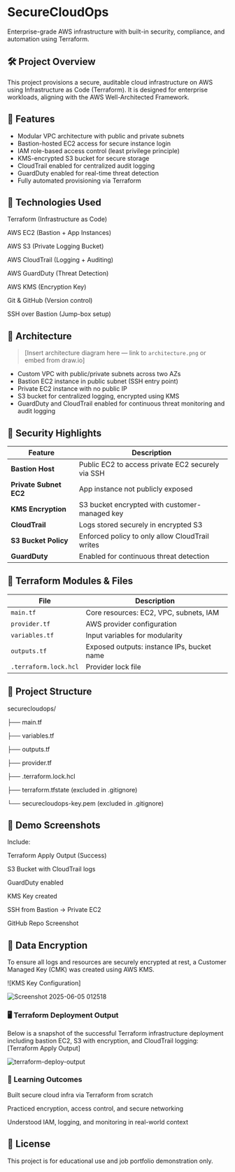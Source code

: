 # SecureCloudOps

Enterprise-grade AWS infrastructure with built-in security, compliance, and automation using Terraform.

## 🛠️ Project Overview

This project provisions a secure, auditable cloud infrastructure on AWS using Infrastructure as Code (Terraform). It is designed for enterprise workloads, aligning with the AWS Well-Architected Framework.

## 🧱 Features

- Modular VPC architecture with public and private subnets
- Bastion-hosted EC2 access for secure instance login
- IAM role-based access control (least privilege principle)
- KMS-encrypted S3 bucket for secure storage
- CloudTrail enabled for centralized audit logging
- GuardDuty enabled for real-time threat detection
- Fully automated provisioning via Terraform

## 🚀 Technologies Used

Terraform (Infrastructure as Code)

AWS EC2 (Bastion + App Instances)

AWS S3 (Private Logging Bucket)

AWS CloudTrail (Logging + Auditing)

AWS GuardDuty (Threat Detection)

AWS KMS (Encryption Key)

Git & GitHub (Version control)

SSH over Bastion (Jump-box setup)

## 📐 Architecture

> [Insert architecture diagram here — link to `architecture.png` or embed from draw.io]

- Custom VPC with public/private subnets across two AZs
- Bastion EC2 instance in public subnet (SSH entry point)
- Private EC2 instance with no public IP
- S3 bucket for centralized logging, encrypted using KMS
- GuardDuty and CloudTrail enabled for continuous threat monitoring and audit logging

## 🔐 Security Highlights

| Feature                | Description                                       |
| ---------------------- | ------------------------------------------------- |
| **Bastion Host**       | Public EC2 to access private EC2 securely via SSH |
| **Private Subnet EC2** | App instance not publicly exposed                 |
| **KMS Encryption**     | S3 bucket encrypted with customer-managed key     |
| **CloudTrail**         | Logs stored securely in encrypted S3              |
| **S3 Bucket Policy**   | Enforced policy to only allow CloudTrail writes   |
| **GuardDuty**          | Enabled for continuous threat detection           |

## 🧱 Terraform Modules & Files

| File | Description |
|------|-------------|
| `main.tf` | Core resources: EC2, VPC, subnets, IAM |
| `provider.tf` | AWS provider configuration |
| `variables.tf` | Input variables for modularity |
| `outputs.tf` | Exposed outputs: instance IPs, bucket name |
| `.terraform.lock.hcl` | Provider lock file |

## 📂 Project Structure

securecloudops/

├── main.tf

├── variables.tf

├── outputs.tf

├── provider.tf

├── .terraform.lock.hcl

├── terraform.tfstate (excluded in .gitignore)

└── securecloudops-key.pem (excluded in .gitignore)


## 📸 Demo Screenshots

Include:

Terraform Apply Output (Success)

S3 Bucket with CloudTrail logs

GuardDuty enabled

KMS Key created

SSH from Bastion → Private EC2

GitHub Repo Screenshot

## 🔐 Data Encryption

To ensure all logs and resources are securely encrypted at rest, a Customer Managed Key (CMK) was created using AWS KMS.

![KMS Key Configuration]

![Screenshot 2025-06-05 012518](https://github.com/user-attachments/assets/96567cf4-32b1-45c6-bfdb-43b5455b7e03)



### 🖥️ Terraform Deployment Output

Below is a snapshot of the successful Terraform infrastructure deployment including bastion EC2, S3 with encryption, and CloudTrail logging:
[Terraform Apply Output] 

![terraform-deploy-output](https://github.com/user-attachments/assets/906208cc-bc11-4f9c-9370-94d70cb24db2)

### 🧠 Learning Outcomes
Built secure cloud infra via Terraform from scratch

Practiced encryption, access control, and secure networking

Understood IAM, logging, and monitoring in real-world context

## 📄 License

This project is for educational use and job portfolio demonstration only.
